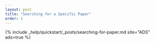 ```yaml
---
layout: post
title: "Searching for a Specific Paper"
order: 1
---
```


{% include _help/quickstart/_posts/searching-for-paper.md site="ADS" ads=true %}




